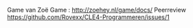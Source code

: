 Game van Zoë
Game : http://zoehey.nl/game/docs/
Peerreview
https://github.com/Rovexx/CLE4-Programmeren/issues/1
